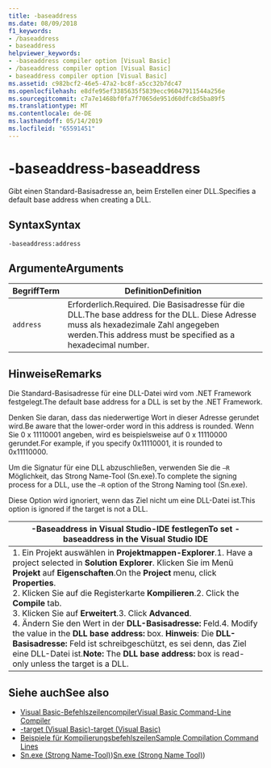 ```yaml
---
title: -baseaddress
ms.date: 08/09/2018
f1_keywords:
- /baseaddress
- baseaddress
helpviewer_keywords:
- -baseaddress compiler option [Visual Basic]
- /baseaddress compiler option [Visual Basic]
- baseaddress compiler option [Visual Basic]
ms.assetid: c982bcf2-46e5-47a2-bc8f-a5cc32b7dc47
ms.openlocfilehash: e8dfe95ef3385635f5839ecc96047911544a256e
ms.sourcegitcommit: c7a7e1468bf0fa7f7065de951d60dfc8d5ba89f5
ms.translationtype: MT
ms.contentlocale: de-DE
ms.lasthandoff: 05/14/2019
ms.locfileid: "65591451"
---
```

# <a name="-baseaddress"></a><span data-ttu-id="2f964-102">-baseaddress</span><span class="sxs-lookup"><span data-stu-id="2f964-102">-baseaddress</span></span>
<span data-ttu-id="2f964-103">Gibt einen Standard-Basisadresse an, beim Erstellen einer DLL.</span><span class="sxs-lookup"><span data-stu-id="2f964-103">Specifies a default base address when creating a DLL.</span></span>  
  
## <a name="syntax"></a><span data-ttu-id="2f964-104">Syntax</span><span class="sxs-lookup"><span data-stu-id="2f964-104">Syntax</span></span>  
  
```  
-baseaddress:address  
```  
  
## <a name="arguments"></a><span data-ttu-id="2f964-105">Argumente</span><span class="sxs-lookup"><span data-stu-id="2f964-105">Arguments</span></span>  
  
|<span data-ttu-id="2f964-106">Begriff</span><span class="sxs-lookup"><span data-stu-id="2f964-106">Term</span></span>|<span data-ttu-id="2f964-107">Definition</span><span class="sxs-lookup"><span data-stu-id="2f964-107">Definition</span></span>|  
|---|---|  
|`address`|<span data-ttu-id="2f964-108">Erforderlich.</span><span class="sxs-lookup"><span data-stu-id="2f964-108">Required.</span></span> <span data-ttu-id="2f964-109">Die Basisadresse für die DLL.</span><span class="sxs-lookup"><span data-stu-id="2f964-109">The base address for the DLL.</span></span> <span data-ttu-id="2f964-110">Diese Adresse muss als hexadezimale Zahl angegeben werden.</span><span class="sxs-lookup"><span data-stu-id="2f964-110">This address must be specified as a hexadecimal number.</span></span>|  
  
## <a name="remarks"></a><span data-ttu-id="2f964-111">Hinweise</span><span class="sxs-lookup"><span data-stu-id="2f964-111">Remarks</span></span>  
 <span data-ttu-id="2f964-112">Die Standard-Basisadresse für eine DLL-Datei wird vom .NET Framework festgelegt.</span><span class="sxs-lookup"><span data-stu-id="2f964-112">The default base address for a DLL is set by the .NET Framework.</span></span>  
  
 <span data-ttu-id="2f964-113">Denken Sie daran, dass das niederwertige Wort in dieser Adresse gerundet wird.</span><span class="sxs-lookup"><span data-stu-id="2f964-113">Be aware that the lower-order word in this address is rounded.</span></span> <span data-ttu-id="2f964-114">Wenn Sie 0 x 11110001 angeben, wird es beispielsweise auf 0 x 11110000 gerundet.</span><span class="sxs-lookup"><span data-stu-id="2f964-114">For example, if you specify 0x11110001, it is rounded to 0x11110000.</span></span>  
  
 <span data-ttu-id="2f964-115">Um die Signatur für eine DLL abzuschließen, verwenden Sie die `–R` Möglichkeit, das Strong Name-Tool (Sn.exe).</span><span class="sxs-lookup"><span data-stu-id="2f964-115">To complete the signing process for a DLL, use the `–R` option of the Strong Naming tool (Sn.exe).</span></span>  
  
 <span data-ttu-id="2f964-116">Diese Option wird ignoriert, wenn das Ziel nicht um eine DLL-Datei ist.</span><span class="sxs-lookup"><span data-stu-id="2f964-116">This option is ignored if the target is not a DLL.</span></span>  
  
|<span data-ttu-id="2f964-117">-Baseaddress in Visual Studio-IDE festlegen</span><span class="sxs-lookup"><span data-stu-id="2f964-117">To set -baseaddress in the Visual Studio IDE</span></span>|  
|---|  
|<span data-ttu-id="2f964-118">1.  Ein Projekt auswählen in **Projektmappen-Explorer**.</span><span class="sxs-lookup"><span data-stu-id="2f964-118">1.  Have a project selected in **Solution Explorer**.</span></span> <span data-ttu-id="2f964-119">Klicken Sie im Menü **Projekt** auf **Eigenschaften**.</span><span class="sxs-lookup"><span data-stu-id="2f964-119">On the **Project** menu, click **Properties**.</span></span> <br /><span data-ttu-id="2f964-120">2.  Klicken Sie auf die Registerkarte **Kompilieren**.</span><span class="sxs-lookup"><span data-stu-id="2f964-120">2.  Click the **Compile** tab.</span></span><br /><span data-ttu-id="2f964-121">3.  Klicken Sie auf **Erweitert**.</span><span class="sxs-lookup"><span data-stu-id="2f964-121">3.  Click **Advanced**.</span></span><br /><span data-ttu-id="2f964-122">4.  Ändern Sie den Wert in der **DLL-Basisadresse:** Feld.</span><span class="sxs-lookup"><span data-stu-id="2f964-122">4.  Modify the value in the **DLL base address:** box.</span></span> <span data-ttu-id="2f964-123">**Hinweis**:      Die **DLL-Basisadresse:** Feld ist schreibgeschützt, es sei denn, das Ziel eine DLL-Datei ist.</span><span class="sxs-lookup"><span data-stu-id="2f964-123">**Note:**      The **DLL base address:** box is read-only unless the target is a DLL.</span></span>|  
  
## <a name="see-also"></a><span data-ttu-id="2f964-124">Siehe auch</span><span class="sxs-lookup"><span data-stu-id="2f964-124">See also</span></span>

- [<span data-ttu-id="2f964-125">Visual Basic-Befehlszeilencompiler</span><span class="sxs-lookup"><span data-stu-id="2f964-125">Visual Basic Command-Line Compiler</span></span>](../../../visual-basic/reference/command-line-compiler/index.md)
- [<span data-ttu-id="2f964-126">-target (Visual Basic)</span><span class="sxs-lookup"><span data-stu-id="2f964-126">-target (Visual Basic)</span></span>](../../../visual-basic/reference/command-line-compiler/target.md)
- [<span data-ttu-id="2f964-127">Beispiele für Kompilierungsbefehlszeilen</span><span class="sxs-lookup"><span data-stu-id="2f964-127">Sample Compilation Command Lines</span></span>](../../../visual-basic/reference/command-line-compiler/sample-compilation-command-lines.md)
- <span data-ttu-id="2f964-128">[Sn.exe (Strong Name-Tool)](../../../framework/tools/sn-exe-strong-name-tool.md))</span><span class="sxs-lookup"><span data-stu-id="2f964-128">[Sn.exe (Strong Name Tool)](../../../framework/tools/sn-exe-strong-name-tool.md))</span></span>
